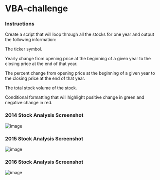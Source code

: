 # VBA-challenge

### Instructions
Create a script that will loop through all the stocks for one year and output the following information:

The ticker symbol.

Yearly change from opening price at the beginning of a given year to the closing price at the end of that year.

The percent change from opening price at the beginning of a given year to the closing price at the end of that year.

The total stock volume of the stock.

Conditional formatting that will highlight positive change in green and negative change in red.

### 2014 Stock Analysis Screenshot
![image](https://user-images.githubusercontent.com/89691802/133931996-8089a5e2-6ba8-4a09-aa00-ac2ea2c5acc2.png)

### 2015 Stock Analysis Screenshot
![image](https://user-images.githubusercontent.com/89691802/133932024-34225a4e-f35c-4eb5-bcff-2736b8b7a913.png)

### 2016 Stock Analysis Screenshot
![image](https://user-images.githubusercontent.com/89691802/133932108-62a249b4-2e55-4786-a426-04c68b260d08.png)
